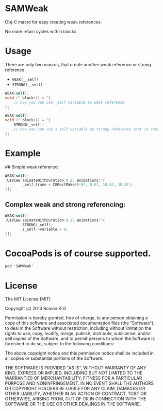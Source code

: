 SAMWeak
=======

Obj-C macro for easy creating weak references.

No more retain cycles within blocks.

# Usage

There are only two macros, that create another weak reference or strong reference.

- `WEAK(__self)`
- `STRONG(__self)`


```objective-c
WEAK(self);
void (^ block)() = ^{
	// now you can use _self variable as weak reference
};
```

```objective-c
WEAK(self);
void (^ block)() = ^{
	STRONG(_self);
 	// now you can use s_self variable as strong reference that is created from weak reference
};
```

# Example

## Simple weak reference:

```objective-c
WEAK(self);
[UIView animateWithDuration:0.25 animations:^{
		_self.frame = CGRectMake(0.0f, 0.0f, 10.0f, 10.0f);
}];
```

## Complex weak and strong referencing:

```objective-c
WEAK(self);
[UIView animateWithDuration:0.25 animations:^{
		STRONG(_self);
		s_self->variable = 0;
}];
```


# CocoaPods is of course supported.
	
	pod 'SAMWeak'
	


# License

The MIT License (MIT)

Copyright (c) 2013 Roman Kříž

Permission is hereby granted, free of charge, to any person obtaining a copy of
this software and associated documentation files (the "Software"), to deal in
the Software without restriction, including without limitation the rights to
use, copy, modify, merge, publish, distribute, sublicense, and/or sell copies of
the Software, and to permit persons to whom the Software is furnished to do so,
subject to the following conditions:

The above copyright notice and this permission notice shall be included in all
copies or substantial portions of the Software.

THE SOFTWARE IS PROVIDED "AS IS", WITHOUT WARRANTY OF ANY KIND, EXPRESS OR
IMPLIED, INCLUDING BUT NOT LIMITED TO THE WARRANTIES OF MERCHANTABILITY, FITNESS
FOR A PARTICULAR PURPOSE AND NONINFRINGEMENT. IN NO EVENT SHALL THE AUTHORS OR
COPYRIGHT HOLDERS BE LIABLE FOR ANY CLAIM, DAMAGES OR OTHER LIABILITY, WHETHER
IN AN ACTION OF CONTRACT, TORT OR OTHERWISE, ARISING FROM, OUT OF OR IN
CONNECTION WITH THE SOFTWARE OR THE USE OR OTHER DEALINGS IN THE SOFTWARE.


